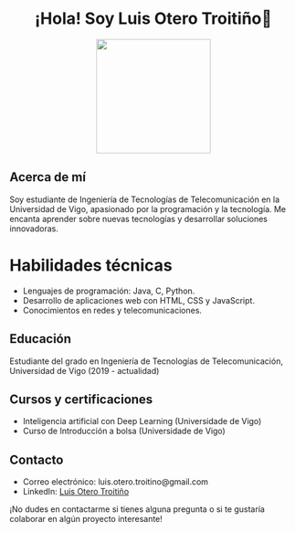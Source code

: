 
<html lang="es">

<body>
    <div align="center">
    <h1>¡Hola! Soy Luis Otero Troitiño👋</h1>
    <img src="https://media.giphy.com/media/26tOYHUgZYoj2YKPe/giphy.gif"  width="200" >
    </div>
    <h2>Acerca de mí</h2>
    <p>Soy estudiante de Ingeniería de Tecnologías de Telecomunicación en la Universidad de Vigo, apasionado por la programación y la tecnología. Me encanta aprender sobre nuevas tecnologías y desarrollar soluciones innovadoras.</p>
<div>
    <h1>Habilidades técnicas</h1>
    <ul>
        <li>Lenguajes de programación: Java, C, Python.</li>
        <li>Desarrollo de aplicaciones web con HTML, CSS y JavaScript.</li>
        <li>Conocimientos en redes y telecomunicaciones.</li>
    </ul>
</div>
<div>    
    <h2>Educación</h2>
    <p>Estudiante del grado en Ingeniería de Tecnologías de Telecomunicación, Universidad de Vigo (2019 - actualidad)</p>
</div>
    <div>
    <h2>Cursos y certificaciones</h2>
    <ul>
        <li>Inteligencia artificial con Deep Learning (Universidade de Vigo)</li>
        <li>Curso de Introducción a bolsa (Universidade de Vigo)</li>
    </ul>
</div>
    <div>
    <h2>Contacto</h2>
    <ul>
        <li>Correo electrónico: luis.otero.troitino@gmail.com</li>
        <li>LinkedIn: <a href="https://www.linkedin.com/in/luisoterotroitino/">Luis Otero Troitiño</a></li>
    </ul>
</div>
    <p>¡No dudes en contactarme si tienes alguna pregunta o si te gustaría colaborar en algún proyecto interesante!</p>
    
</body>
</html>

